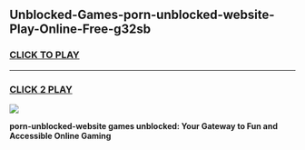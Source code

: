 
## Unblocked-Games-porn-unblocked-website-Play-Online-Free-g32sb
<h3>
<a href="https://premium76.site?title=porn-unblocked-website&ref=26A">CLICK TO PLAY</a></h3>
<hr>

<h3>
<a href="https://premium76.site?title=porn-unblocked-website&ref=26A">CLICK 2 PLAY</a>
  
</h3>

<a href="https://premium76.site?title=porn-unblocked-website&ref=26A"><img src="https://clearcache.store/games.png"></a>


**porn-unblocked-website games unblocked: Your Gateway to Fun and Accessible Online Gaming**
